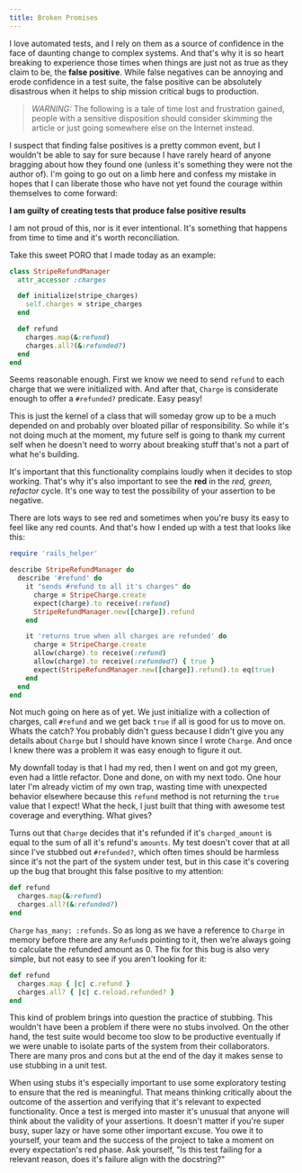 ```yaml
---
title: Broken Promises
---
```


I love automated tests, and I rely on them as a source of confidence in the face of daunting change to complex systems. And that's why it is so heart breaking to experience those times when things are just not as true as they claim to be, the __false positive__. While false negatives can be annoying and erode confidence in a test suite, the false positive can be absolutely disastrous when it helps to ship mission critical bugs to production.

>*WARNING:* The following is a tale of time lost and frustration gained, people with a sensitive disposition should consider skimming the article or just going somewhere else on the Internet instead.

I suspect that finding false positives is a pretty common event, but I wouldn't be able to say for sure because I have rarely heard of anyone bragging about how they found one (unless it's something they were not the author of). I'm going to go out on a limb here and confess my mistake in hopes that I can liberate those who have not yet found the courage within themselves to come forward:

__I am guilty of creating tests that produce false positive results__

I am not proud of this, nor is it ever intentional. It's something that happens from time to time and it's worth reconciliation.

Take this sweet PORO that I made today as an example:

```ruby
class StripeRefundManager
  attr_accessor :charges

  def initialize(stripe_charges)
    self.charges = stripe_charges
  end

  def refund
    charges.map(&:refund)
    charges.all?(&:refunded?)
  end
end
```


Seems reasonable enough. First we know we need to send `refund` to each charge that we were initialized with. And after that, `Charge` is considerate enough to offer a `#refunded?` predicate. Easy peasy!

This is just the kernel of a class that will someday grow up to be a much depended on and probably over bloated pillar of responsibility. So while it's not doing much at the moment, my future self is going to thank my current self when he doesn't need to worry about breaking stuff that's not a part of what he's building.

It's important that this functionality complains loudly when it decides to stop working. That's why it's also important to see the __red__ in the *red, green, refactor* cycle. It's one way to test the possibility of your assertion to be negative.

There are lots ways to see red and sometimes when you're busy its easy to feel like any red counts. And that's how I ended up with a test that looks like this:

```ruby
require 'rails_helper'

describe StripeRefundManager do
  describe '#refund' do
    it "sends #refund to all it's charges" do
      charge = StripeCharge.create
      expect(charge).to receive(:refund)
      StripeRefundManager.new([charge]).refund
    end

    it 'returns true when all charges are refunded' do
      charge = StripeCharge.create
      allow(charge).to receive(:refund)
      allow(charge).to receive(:refunded?) { true }
      expect(StripeRefundManager.new([charge]).refund).to eq(true)
    end
  end
end
```

Not much going on here as of yet. We just initialize with a collection of charges, call `#refund` and we get back `true` if all is good for us to move on. Whats the catch? You probably didn't guess because I didn't give you any details about `Charge` but I should have known since I wrote `Charge`. And once I knew there was a problem it was easy enough to figure it out.

My downfall today is that I had my red, then I went on and got my green, even had a little refactor. Done and done, on with my next todo. One hour later I'm already victim of my own trap, wasting time with unexpected behavior elsewhere because this `refund` method is not returning the `true` value that I expect! What the heck, I just built that thing with awesome test coverage and everything. What gives?

Turns out that `Charge` decides that it's refunded if it's `charged_amount` is equal to the sum of all it's refund's `amounts`. My test doesn't cover that at all since I've stubbed out `#refunded?`, which often times should be harmless since it's not the part of the system under test, but in this case it's covering up the bug that brought this false positive to my attention:

```ruby
def refund
  charges.map(&:refund)
  charges.all?(&:refunded?)
end
```

`Charge` `has_many: :refunds`. So as long as we have a reference to `Charge` in memory before there are any `Refund`s pointing to it, then we’re always going to calculate the refunded amount as 0. The fix for this bug is also very simple, but not easy to see if you aren't looking for it:

```ruby
def refund
  charges.map { |c| c.refund }
  charges.all? { |c| c.reload.refunded? }
end
```

This kind of problem brings into question the practice of stubbing. This wouldn't have been a problem if there were no stubs involved. On the other hand, the test suite would become too slow to be productive eventually if we were unable to isolate parts of the system from their collaborators. There are many pros and cons but at the end of the day it makes sense to use stubbing in a unit test.

When using stubs it's especially important to use some exploratory testing to ensure that the red is meaningful. That means thinking critically about the outcome of the assertion and verifying that it's relevant to expected functionality. Once a test is merged into master it's unusual that anyone will think about the validity of your assertions. It doesn't matter if you're super busy, super lazy or have some other important excuse. You owe it to yourself, your team and the success of the project to take a moment on every expectation's red phase. Ask yourself, "Is this test failing for a relevant reason, does it's failure align with the docstring?"
